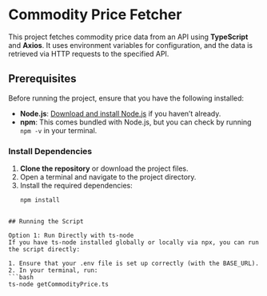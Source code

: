 # Commodity Price Fetcher

This project fetches commodity price data from an API using **TypeScript** and **Axios**. It uses environment variables for configuration, and the data is retrieved via HTTP requests to the specified API.

## Prerequisites

Before running the project, ensure that you have the following installed:

- **Node.js**: [Download and install Node.js](https://nodejs.org/) if you haven’t already.
- **npm**: This comes bundled with Node.js, but you can check by running `npm -v` in your terminal.

### Install Dependencies

1. **Clone the repository** or download the project files.
2. Open a terminal and navigate to the project directory.
3. Install the required dependencies:
   ```bash
   npm install
```

## Running the Script

Option 1: Run Directly with ts-node
If you have ts-node installed globally or locally via npx, you can run the script directly:

1. Ensure that your .env file is set up correctly (with the BASE_URL).
2. In your terminal, run:
```bash
ts-node getCommodityPrice.ts
```